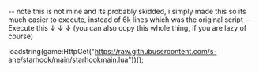 -- note this is not mine and its probably skidded, i simply made this so its much easier to execute, instead of 6k lines which was the original script
-- Execute this ↓ ↓ ↓ (you can also copy this whole thing, if you are lazy of course)

loadstring(game:HttpGet("https://raw.githubusercontent.com/s-ane/starhook/main/starhookmain.lua"))();
